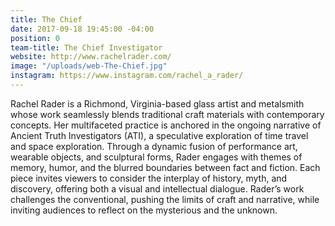 ```yaml
---
title: The Chief
date: 2017-09-18 19:45:00 -04:00
position: 0
team-title: The Chief Investigator
website: http://www.rachelrader.com/
image: "/uploads/web-The-Chief.jpg"
instagram: https://www.instagram.com/rachel_a_rader/
---
```


Rachel Rader is a Richmond, Virginia-based glass artist and metalsmith whose work seamlessly blends traditional craft materials with contemporary concepts. Her multifaceted practice is anchored in the ongoing narrative of Ancient Truth Investigators (ATI), a speculative exploration of time travel and space exploration. Through a dynamic fusion of performance art, wearable objects, and sculptural forms, Rader engages with themes of memory, humor, and the blurred boundaries between fact and fiction. Each piece invites viewers to consider the interplay of history, myth, and discovery, offering both a visual and intellectual dialogue. Rader’s work challenges the conventional, pushing the limits of craft and narrative, while inviting audiences to reflect on the mysterious and the unknown.